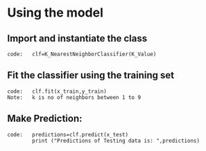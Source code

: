 # Using the model

## Import and instantiate the class

```
code:   clf=K_NearestNeighborClassifier(K_Value)

```
         

## Fit the classifier using the training set
```
code:   clf.fit(x_train,y_train)
Note:	k is no of neighbors between 1 to 9
```

## Make Prediction:

```
code:   predictions=clf.predict(x_test)
		print ("Predictions of Testing data is: ",predictions)
```